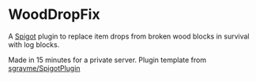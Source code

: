 # WoodDropFix

A [Spigot](https://www.spigotmc.org/) plugin to replace item drops from broken wood blocks in survival with log blocks.

Made in 15 minutes for a private server. Plugin template from [sgrayme/SpigotPlugin](https://github.com/sgrayme/SpigotPlugin)